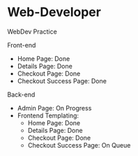 # Web-Developer

WebDev Practice

Front-end

- Home Page: Done
- Details Page: Done
- Checkout Page: Done
- Checkout Success Page: Done

Back-end

- Admin Page: On Progress
- Frontend Templating:
  - Home Page: Done
  - Details Page: Done
  - Checkout Page: Done
  - Checkout Success Page: On Queue
